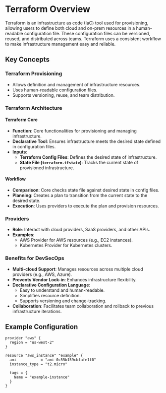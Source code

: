 # Terraform Overview

Terraform is an infrastructure as code (IaC) tool used for provisioning, allowing users to define both cloud and on-prem resources in a human-readable configuration file. These configuration files can be versioned, reused, and distributed across teams. Terraform uses a consistent workflow to make infrastructure management easy and reliable.

## Key Concepts

### Terraform Provisioning
- Allows definition and management of infrastructure resources.
- Uses human-readable configuration files.
- Supports versioning, reuse, and team distribution.

### Terraform Architecture

#### Terraform Core
- **Function**: Core functionalities for provisioning and managing infrastructure.
- **Declarative Tool**: Ensures infrastructure meets the desired state defined in configuration files.
- **Inputs**:
  - **Terraform Config Files**: Defines the desired state of infrastructure.
  - **State File (`terraform.tfstate`)**: Tracks the current state of provisioned infrastructure.

#### Workflow
- **Comparison**: Core checks state file against desired state in config files.
- **Planning**: Creates a plan to transition from the current state to the desired state.
- **Execution**: Uses providers to execute the plan and provision resources.

### Providers
- **Role**: Interact with cloud providers, SaaS providers, and other APIs.
- **Examples**:
  - AWS Provider for AWS resources (e.g., EC2 instances).
  - Kubernetes Provider for Kubernetes clusters.

### Benefits for DevSecOps
- **Multi-cloud Support**: Manages resources across multiple cloud providers (e.g., AWS, Azure).
- **Prevents Vendor Lock-in**: Enhances infrastructure flexibility.
- **Declarative Configuration Language**: 
  - Easy to understand and human-readable.
  - Simplifies resource definition.
  - Supports versioning and change-tracking.
- **Collaboration**: Facilitates team collaboration and rollback to previous infrastructure iterations.

## Example Configuration

```hcl
provider "aws" {
  region = "us-west-2"
}

resource "aws_instance" "example" {
  ami           = "ami-0c55b159cbfafe1f0"
  instance_type = "t2.micro"

  tags = {
    Name = "example-instance"
  }
}
